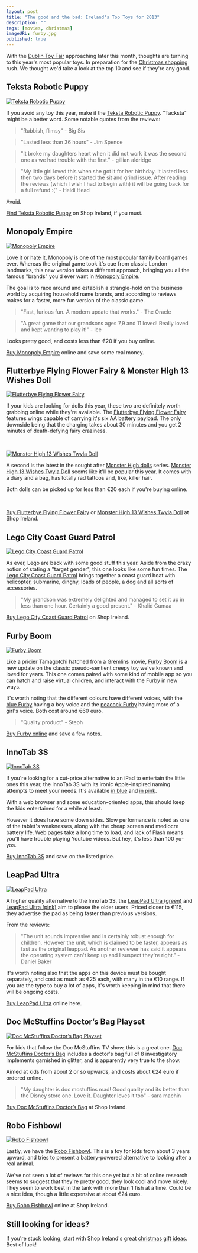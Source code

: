 ```yaml
---
layout: post
title: "The good and the bad: Ireland's Top Toys for 2013"
description: ""
tags: [movies, christmas]
imageURL: furby.jpg
published: true
---
```


With the [Dublin Toy Fair](http://www.dublintoyfair.com/) approaching later this month, thoughts are turning to this year's most popular toys. In preparation for the [Christmas shopping](http://shopireland.ie) rush. We thought we'd take a look at the top 10 and see if they're any good.

## Teksta Robotic Puppy

<a href="http://www.shopireland.ie/toys/B00CO31TL0/"><img src="http://ecx.images-amazon.com/images/I/417sQf2fkVL._SL160_.jpg" alt="Teksta Robotic Puppy" class="left"></a>

If you avoid any toy this year, make it the [Teksta Robotic Puppy](http://www.shopireland.ie/toys/B00CO31TL0/). "Tacksta" might be a better word. Some notable quotes from the reviews:

> "Rubbish, flimsy" - Big Sis

> "Lasted less than 36 hours" - Jim Spence

> "It broke my daughters heart when it did not work it was the second one as we had trouble with the first." - gillian aldridge

> "My little girl loved this when she got it for her birthday. It lasted less then two days before it started the sit and grind issue. After reading the reviews (which I wish I had to begin with) it will be going back for a full refund :(" - Heidi Head

Avoid.

[Find Teksta Robotic Puppy](http://www.shopireland.ie/toys/B00DE9IPBU/) on Shop Ireland, if you must.

## Monopoly Empire

<a href="http://www.shopireland.ie/toys/B00DR2VOJO/"><img src="http://ecx.images-amazon.com/images/I/51x6e4QtyhL._SL160_.jpg" alt="Monopoly Empire" class="left"></a>

Love it or hate it, Monopoly is one of the most popular family board games ever. Whereas the original game took it's cue from classic London landmarks, this new version takes a different approach, bringing you all the famous "brands" you'd ever want in [Monopoly Empire](http://www.shopireland.ie/toys/B00DR2VOJO/).

The goal is to race around and establish a strangle-hold on the business world by acquiring household name brands, and according to reviews makes for a faster, more fun version of the classic game. 

> "Fast, furious fun. A modern update that works." - The Oracle

> "A great game that our grandsons ages 7,9 and 11 loved! Really loved and kept wanting to play it!" - lee

Looks pretty good, and costs less than €20 if you buy online.

[Buy Monopoly Empire](http://www.shopireland.ie/toys/B00DR2VOJO/) online and save some real money.

## Flutterbye Flying Flower Fairy &amp; Monster High 13 Wishes Doll

<a href="http://www.shopireland.ie/toys/B00CWB0O42/"><img src="http://ecx.images-amazon.com/images/I/41-cYmUtnvL._SL160_.jpg" alt="Flutterbye Flying Flower Fairy" class="left"></a>

If your kids are looking for dolls this year, these two are definitely worth grabbing online while they're available. The [Flutterbye Flying Flower Fairy](http://www.shopireland.ie/toys/B00CWB0O42/) features wings capable of carrying it's six AA battery payload. The only downside being that the charging takes about 30 minutes and you get 2 minutes of death-defying fairy craziness.

<br style="clear:both">

<a href="http://www.shopireland.ie/toys/B00CEQ1JOO/"><img src="http://ecx.images-amazon.com/images/I/51bljNvsJkL._SL160_.jpg" alt="Monster High 13 Wishes Twyla Doll" class="left"></a>

A second is the latest in the sought after [Monster High dolls](http://www.shopireland.ie/toys/search/monster%20high/) series. [Monster High 13 Wishes Twyla Doll](http://www.shopireland.ie/toys/B00CEQ1JOO/) seems like it'll be popular this year. It comes with a diary and a bag, has totally rad tattoos and, like, killer hair.

Both dolls can be picked up for less than €20 each if you're buying online.

<br style="clear:both">

[Buy Flutterbye Flying Flower Fairy](http://www.shopireland.ie/toys/B00CWB0O42/) or [Monster High 13 Wishes Twyla Doll](http://www.shopireland.ie/toys/B00CEQ1JOO/) at Shop Ireland.

## Lego City Coast Guard Patrol

<a href="http://www.shopireland.ie/toys/B00B06J3FQ/"><img src="http://ecx.images-amazon.com/images/I/51HbmnnW0UL._SL160_.jpg" alt="Lego City Coast Guard Patrol" class="left"></a>

As ever, Lego are back with some good stuff this year. Aside from the crazy notion of stating a "target gender", this one looks like some fun times. The [Lego City Coast Guard Patrol](http://www.shopireland.ie/toys/B00B06J3FQ/) brings together a coast guard boat with helicopter, submarine, dinghy, loads of people, a dog and all sorts of accessories.

> "My grandson was extremely delighted and managed to set it up in less than one hour. Certainly a good present." - Khalid Gumaa

[Buy Lego City Coast Guard Patrol](http://www.shopireland.ie/toys/B00B06J3FQ/) on Shop Ireland.


## Furby Boom

<a href="http://www.shopireland.ie/toys/B00E98MME6/"><img src="http://ecx.images-amazon.com/images/I/510TZY1zLzL._SL160_.jpg" alt="Furby Boom" class="left"></a>

Like a pricier Tamagotchi hatched from a Gremlins movie, [Furby Boom](http://www.shopireland.ie/toys/B00E98MME6/) is a new update on the classic pseudo-sentient creepy toy we've known and loved for years. This one comes paired with some kind of mobile app so you can hatch and raise virtual children, and interact with the Furby in new ways.

It's worth noting that the different colours have different voices, with the [blue Furby](http://www.shopireland.ie/toys/B00E98MME6/) having a boy voice and the [peacock Furby](http://www.shopireland.ie/toys/B00E98MHGY/) having more of a girl's voice. Both cost around €60 euro.

> "Quality product" - Steph

[Buy Furby online](http://www.shopireland.ie/toys/B00E98MME6/) and save a few notes.

## InnoTab 3S

<a href="http://www.shopireland.ie/toys/B00DE9IPAG/"><img src="http://ecx.images-amazon.com/images/I/515w90vU7eL._SL160_.jpg" alt="InnoTab 3S" class="left"></a>

If you're looking for a cut-price alternative to an iPad to entertain the little ones this year, the InnoTab 3S with its ironic Apple-inspired naming attempts to meet your needs. It's available [in blue](http://www.shopireland.ie/toys/B00DE9IPAG/) and [in pink](http://www.shopireland.ie/toys/B00DE9IPBU/).

With a web browser and some education-oriented apps, this should keep the kids entertained for a while at least.

However it does have some down sides. Slow performance is noted as one of the tablet's weaknesses, along with the cheap screen and mediocre battery life. Web pages take a long time to load, and lack of Flash means you'll have trouble playing Youtube videos. But hey, it's less than 100 yo-yos.

[Buy InnoTab 3S](http://www.shopireland.ie/toys/B00DE9IPBU/) and save on the listed price.

## LeapPad Ultra

<a href="http://www.shopireland.ie/toys/B00D5S9FXM/"><img src="http://ecx.images-amazon.com/images/I/51JfAOohjNL._SL160_.jpg" alt="LeapPad Ultra" class="left"></a>

A higher quality alternative to the InnoTab 3S, the [LeapPad Ultra (green)](http://www.shopireland.ie/toys/B00D5S9FXM/) and [LeapPad Ultra (pink)](http://www.shopireland.ie/toys/B00D5S9FX2/) aim to please the older users. Priced closer to €115, they advertise the pad as being faster than previous versions.

From the reviews:

> "The unit sounds impressive and is certainly robust enough for children. However the unit, which is claimed to be faster, appears as fast as the original leappad. As another reviewer has said it appears the operating system can't keep up and I suspect they're right." - Daniel Baker

It's worth noting also that the apps on this device must be bought separately, and cost as much as €25 each, with many in the €10 range. If you are the type to buy a lot of apps, it's worth keeping in mind that there will be ongoing costs.

[Buy LeapPad Ultra](http://www.shopireland.ie/toys/B00D5S9FXM/) online here.

## Doc McStuffins Doctor’s Bag Playset

<a href="http://www.shopireland.ie/toys/B00BEUATCO/"><img src="http://ecx.images-amazon.com/images/I/51l0AlqbSeL._SL160_.jpg" alt="Doc McStuffins Doctor’s Bag Playset" class="left"></a>

For kids that follow the Doc McStuffins TV show, this is a great one. [Doc McStuffins Doctor’s Bag](http://www.shopireland.ie/toys/B00BEUATCO/) includes a doctor's bag full of 8 investigatory implements garnished in glitter, and is apparently very true to the show.

Aimed at kids from about 2 or so upwards, and costs about €24 euro if ordered online.

> "My daughter is doc mcstuffins mad! Good quality and its better than the Disney store one. Love it. Daughter loves it too" - sara machin

[Buy Doc McStuffins Doctor’s Bag](http://www.shopireland.ie/toys/B00BEUATCO/) at Shop Ireland.

## Robo Fishbowl

<a href="http://www.shopireland.ie/toys/B00CWEW5KA/"><img src="http://ecx.images-amazon.com/images/I/416wxFuyOHL._SL160_.jpg" alt="Robo Fishbowl" class="left"></a>

Lastly, we have the [Robo Fishbowl](http://www.shopireland.ie/toys/B00CWEW5KA/). This is a toy for kids from about 3 years upward, and tries to present a battery-powered alternative to looking after a real animal.

We've not seen a lot of reviews for this one yet but a bit of online research seems to suggest that they're pretty good, they look cool and move nicely. They seem to work best in the tank with more than 1 fish at a time. Could be a nice idea, though a little expensive at about €24 euro.

[Buy Robo Fishbowl](http://www.shopireland.ie/toys/B00CWEW5KA/) online at Shop Ireland.

## Still looking for ideas?

If you're stuck looking, start with Shop Ireland's great [christmas gift ideas](http://www.shopireland.ie/giftideas/). Best of luck!

